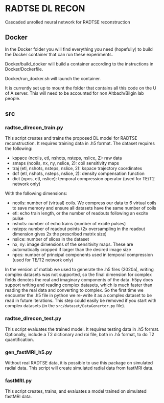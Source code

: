 # RADTSE DL RECON

Cascaded unrolled neural network for RADTSE reconstruction


## Docker

In the Docker folder you will find everything you need (hopefully) to
build the Docker container that can run these experiments. 

Docker/build_docker will build a container according to the
instructions in Docker/Dockerfile. 

Docker/run_docker.sh will launch the container. 

It is currently set up to mount the folder that contains all this code
on the U of A server. This will need to be accounted for non
Altbach/Bilgin lab people. 

## src

### radtse_dlrecon_train.py
This script creates and trains the proposed DL model for RADTSE reconstruction. It requires training data in .h5 format. The dataset requires the following:
- kspace (ncoils, etl, nshots, nsteps, nslice, 2): raw data
- smaps (ncoils, nx, ny, nslice, 2): coil sensitivity maps
- traj (etl, nshots, nsteps, nslice, 2): kspace trajectory coordinates
- dcf (etl, nshots, nsteps, nslice, 2): density compensation function
- dict (npcs, etl, nslice): temporal compression operator (used for TE/T2 network only)

With the following dimensions:
- ncoils: number of (virtual) coils. We compress our data to 6 virtual coils to save memory and ensure all datasets have the same number of coils
- etl: echo train length, or the number of readouts following an excite pulse
- nshots: number of echo trains (number of excite pulses)
- nsteps: number of readout points (2x oversampling in the readout dimension gives 2x the prescribed matrix size)
- nslice: number of slices in the dataset
- nx, ny: image dimensions of the sensitivity maps. These are automatically cropped if larger than the desired image size
- npcs: number of principal components used in temporal compression (used for TE/T2 network only)

In the version of matlab we used to generate the .h5 files (2020a), writing complex datasets was not supported, so the final dimension for complex fields denotes the real and imaginary components of the data.
h5py does support writing and reading complex datasets, which is much faster than reading the real data and converting to complex. So the first time we encounter the .h5 file in python we re-write it as a complex dataset to be read in future iterations. This step could easily be removed if you start with complex datasets (in the `src/dataset/DataGenertor.py` file). 

### radtse_dlrecon_test.py
This script evaluates the trained model. It requires testing data in .h5 format. Optionally, include a T2 dictionary and roi file, both in .h5 format, to do T2 quantification.

### gen_fastMRI_h5.py
Without real RADTSE data, it is possible to use this package on simulated radial data. This script will create simulated radial data from fastMRI data. 

### fastMRI.py
This script creates, trains, and evaluates a model trained on simulated fastMRI data. 

